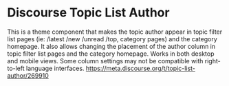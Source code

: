 # Discourse Topic List Author
This is a theme component that makes the topic author appear in topic filter list pages (ie: /latest /new /unread /top, category pages) and the category homepage. It also allows changing the placement of the author column in topic filter list pages and the category homepage. Works in both desktop and mobile views.  Some column settings may not be compatible with right-to-left language interfaces.  https://meta.discourse.org/t/topic-list-author/269910
